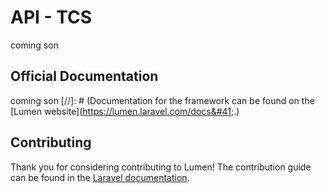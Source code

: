 # API - TCS
coming son

## Official Documentation

coming son
[//]: # (Documentation for the framework can be found on the [Lumen website]&#40;https://lumen.laravel.com/docs&#41;.)

## Contributing

Thank you for considering contributing to Lumen! The contribution guide can be found in the [Laravel documentation](https://laravel.com/docs/contributions).
